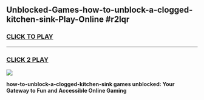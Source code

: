 
## Unblocked-Games-how-to-unblock-a-clogged-kitchen-sink-Play-Online #r2lqr
<h3>
<a href="https://news.freeplayer.one?title=how-to-unblock-a-clogged-kitchen-sink&ref=3">CLICK TO PLAY</a></h3>
<hr>

<h3>
<a href="https://news.freeplayer.one?title=how-to-unblock-a-clogged-kitchen-sink&ref=3">CLICK 2 PLAY</a>
  
</h3>

<a href="https://news.freeplayer.one?title=how-to-unblock-a-clogged-kitchen-sink&ref=3"><img src="https://clearcache.store/games.png"></a>


**how-to-unblock-a-clogged-kitchen-sink games unblocked: Your Gateway to Fun and Accessible Online Gaming**
